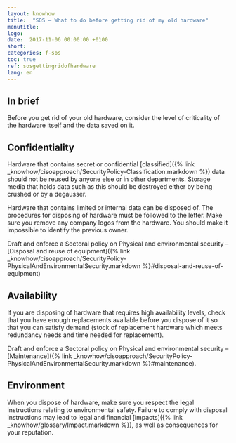 ```yaml
---
layout: knowhow
title:  "SOS – What to do before getting rid of my old hardware"
menutitle:
logo:
date:  2017-11-06 00:00:00 +0100
short:
categories: f-sos
toc: true
ref: sosgettingridofhardware
lang: en
---
```


## In brief</h3>
Before you get rid of your old hardware, consider the level of criticality of the hardware itself and the data saved on it.

## Confidentiality</h3>
Hardware that contains secret or confidential [classified]({% link _knowhow/cisoapproach/SecurityPolicy-Classification.markdown %}) data should not be reused by anyone else or in other departments. Storage media that holds data such as this should be destroyed either by being crushed or by a degausser.

Hardware that contains limited or internal data can be disposed of. The procedures for disposing of hardware must be followed to the letter. Make sure you remove any company logos from the hardware. You should make it impossible to identify the previous owner. 

Draft and enforce a Sectoral policy on Physical and environmental security – [Disposal and reuse of equipment]({% link _knowhow/cisoapproach/SecurityPolicy-PhysicalAndEnvironmentalSecurity.markdown %}#disposal-and-reuse-of-equipment)

## Availability</h3>
If you are disposing of hardware that requires high availability levels, check that you have enough replacements available before you dispose of it so that you can satisfy demand (stock of replacement hardware which meets redundancy needs and time needed for replacement).

Draft and enforce a Sectoral policy on Physical and environmental security – [Maintenance]({% link _knowhow/cisoapproach/SecurityPolicy-PhysicalAndEnvironmentalSecurity.markdown %}#maintenance).

## Environment</h3>
When you dispose of hardware, make sure you respect the legal instructions relating to environmental safety. Failure to comply with disposal instructions may lead to legal and financial [impacts]({% link _knowhow/glossary/Impact.markdown %}), as well as consequences for your reputation.
